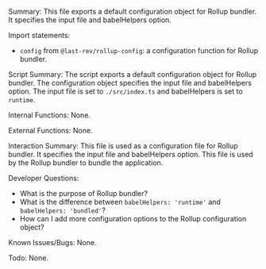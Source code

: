 Summary:
This file exports a default configuration object for Rollup bundler. It specifies the input file and babelHelpers option.

Import statements:
- `config` from `@last-rev/rollup-config`: a configuration function for Rollup bundler.

Script Summary:
The script exports a default configuration object for Rollup bundler. The configuration object specifies the input file and babelHelpers option. The input file is set to `./src/index.ts` and babelHelpers is set to `runtime`.

Internal Functions:
None.

External Functions:
None.

Interaction Summary:
This file is used as a configuration file for Rollup bundler. It specifies the input file and babelHelpers option. This file is used by the Rollup bundler to bundle the application.

Developer Questions:
- What is the purpose of Rollup bundler?
- What is the difference between `babelHelpers: 'runtime'` and `babelHelpers: 'bundled'`?
- How can I add more configuration options to the Rollup configuration object? 

Known Issues/Bugs:
None.

Todo:
None.